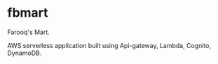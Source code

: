 # fbmart
Farooq's Mart.

AWS serverless application built using Api-gateway, Lambda, Cognito, DynamoDB.
